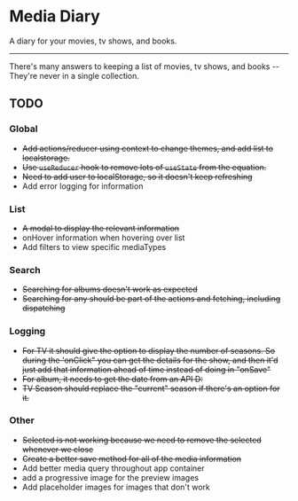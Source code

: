 # Media Diary

A diary for your movies, tv shows, and books.

---

There's many answers to keeping a list of movies, tv shows, and books -- They're never in a
single collection.

## TODO

### Global

- ~~Add actions/reducer using context to change themes, and add list to localstorage.~~
- ~~Use `useReducer` hook to remove lots of `useState` from the equation.~~
- ~~Need to add user to localStorage, so it doesn't keep refreshing~~
- Add error logging for information

### List

- ~~A modal to display the relevant information~~
- onHover information when hovering over list
- Add filters to view specific mediaTypes

### Search

- ~~Searching for albums doesn't work as expected~~
- ~~Searching for any should be part of the actions and fetching, including dispatching~~

### Logging

- ~~For TV it should give the option to display the number of seasons. So during the 'onClick" you can
  get the details for the show, and then it'd just add that information ahead of time instead
  of doing in "onSave"~~
- ~~For album, it needs to get the date from an API D:~~
- ~~TV Season should replace the "current" season if there's an option for it.~~

### Other

- ~~Selected is not working because we need to remove the selected whenever we close~~
- ~~Create a better save method for all of the media information~~
- Add better media query throughout app container
- add a progressive image for the preview images
- Add placeholder images for images that don't work
